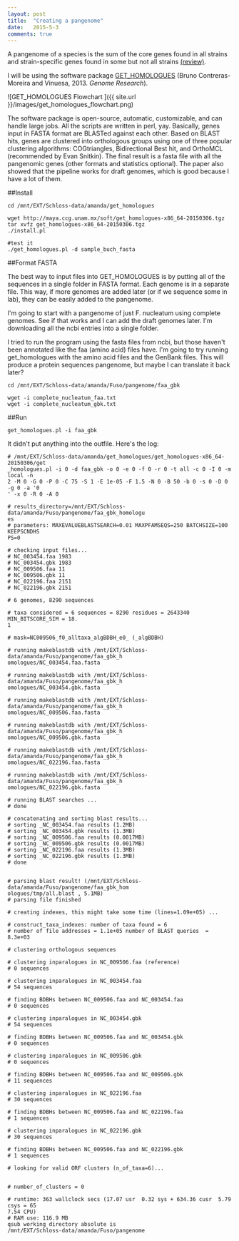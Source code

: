 ```yaml
---
layout: post
title:  "Creating a pangenome"
date:   2015-5-3
comments: true
---
```



A pangenome of a species is the sum of the core genes found in all strains and strain-specific genes found in some but not all strains [(review)](http://www-ncbi-nlm-nih-gov.proxy.lib.umich.edu/pubmed/19086349).

I will be using the software package [GET_HOMOLOGUES](http://www.ncbi.nlm.nih.gov/pmc/articles/PMC3837814/) (Bruno Contreras-Moreira and Vinuesa, 2013. *Genome Research*). 

![GET_HOMOLOGUES Flowchart ]({{ site.url }}/images/get_homologues_flowchart.png)

The software package is open-source, automatic, customizable, and can handle large jobs. All the scripts are written in perl, yay. Basically, genes input in FASTA format are BLASTed against each other. Based on BLAST hits, genes are clustered into orthologous groups using one of three popular clustering algorithms: COGtriangles, Bidirectional Best hit, and OrthoMCL (recommended by Evan Snitkin). The final result is a fasta file with all the pangenomic genes (other formats and statistics optional). The paper also showed that the pipeline works for draft genomes, which is good because I have a lot of them.

##Install

~~~~
cd /mnt/EXT/Schloss-data/amanda/get_homologues

wget http://maya.ccg.unam.mx/soft/get_homologues-x86_64-20150306.tgz
tar xvfz get_homologues-x86_64-20150306.tgz
./install.pl

#test it
./get_homologues.pl -d sample_buch_fasta 
~~~~

##Format FASTA

The best way to input files into GET_HOMOLOGUES is by putting all of the sequences in a single folder in FASTA format. Each genome is in a separate file. This way, if more genomes are added later (or if we sequence some in lab), they can be easily added to the pangenome. 

I'm going to start with a pangenome of just F. nucleatum using complete genomes. See if that works and I can add the draft genomes later. I'm downloading all the ncbi entries into a single folder.

I tried to run the program using the fasta files from ncbi, but those haven't been annotated like the faa (amino acid) files have. I'm going to try running get_homologues with the amino acid files and the GenBank files. This will produce a protein sequences pangenome, but maybe I can translate it back later? 

~~~~
cd /mnt/EXT/Schloss-data/amanda/Fuso/pangenome/faa_gbk

wget -i complete_nucleatum_faa.txt
wget -i complete_nucleatum_gbk.txt

~~~~

##Run

~~~~
get_homologues.pl -i faa_gbk
~~~~

It didn't put anything into the outfile. Here's the log:

~~~~
# /mnt/EXT/Schloss-data/amanda/get_homologues/get_homologues-x86_64-20150306/get
_homologues.pl -i 0 -d faa_gbk -o 0 -e 0 -f 0 -r 0 -t all -c 0 -I 0 -m local -n 
2 -M 0 -G 0 -P 0 -C 75 -S 1 -E 1e-05 -F 1.5 -N 0 -B 50 -b 0 -s 0 -D 0 -g 0 -a '0
' -x 0 -R 0 -A 0

# results_directory=/mnt/EXT/Schloss-data/amanda/Fuso/pangenome/faa_gbk_homologu
es
# parameters: MAXEVALUEBLASTSEARCH=0.01 MAXPFAMSEQS=250 BATCHSIZE=100 KEEPSCNDHS
PS=0

# checking input files...
# NC_003454.faa 1983
# NC_003454.gbk 1983
# NC_009506.faa 11
# NC_009506.gbk 11
# NC_022196.faa 2151
# NC_022196.gbk 2151

# 6 genomes, 8290 sequences

# taxa considered = 6 sequences = 8290 residues = 2643340 MIN_BITSCORE_SIM = 18.
1

# mask=NC009506_f0_alltaxa_algBDBH_e0_ (_algBDBH)

# running makeblastdb with /mnt/EXT/Schloss-data/amanda/Fuso/pangenome/faa_gbk_h
omologues/NC_003454.faa.fasta

# running makeblastdb with /mnt/EXT/Schloss-data/amanda/Fuso/pangenome/faa_gbk_h
omologues/NC_003454.gbk.fasta

# running makeblastdb with /mnt/EXT/Schloss-data/amanda/Fuso/pangenome/faa_gbk_h
omologues/NC_009506.faa.fasta

# running makeblastdb with /mnt/EXT/Schloss-data/amanda/Fuso/pangenome/faa_gbk_h
omologues/NC_009506.gbk.fasta

# running makeblastdb with /mnt/EXT/Schloss-data/amanda/Fuso/pangenome/faa_gbk_h
omologues/NC_022196.faa.fasta

# running makeblastdb with /mnt/EXT/Schloss-data/amanda/Fuso/pangenome/faa_gbk_h
omologues/NC_022196.gbk.fasta

# running BLAST searches ...
# done

# concatenating and sorting blast results...
# sorting _NC_003454.faa results (1.2MB)
# sorting _NC_003454.gbk results (1.3MB)
# sorting _NC_009506.faa results (0.0017MB)
# sorting _NC_009506.gbk results (0.0017MB)
# sorting _NC_022196.faa results (1.3MB)
# sorting _NC_022196.gbk results (1.3MB)
# done


# parsing blast result! (/mnt/EXT/Schloss-data/amanda/Fuso/pangenome/faa_gbk_hom
ologues/tmp/all.blast , 5.1MB)
# parsing file finished

# creating indexes, this might take some time (lines=1.09e+05) ...

# construct_taxa_indexes: number of taxa found = 6
# number of file addresses = 1.1e+05 number of BLAST queries  = 8.3e+03

# clustering orthologous sequences

# clustering inparalogues in NC_009506.faa (reference)
# 0 sequences

# clustering inparalogues in NC_003454.faa
# 54 sequences

# finding BDBHs between NC_009506.faa and NC_003454.faa
# 0 sequences

# clustering inparalogues in NC_003454.gbk
# 54 sequences

# finding BDBHs between NC_009506.faa and NC_003454.gbk
# 0 sequences

# clustering inparalogues in NC_009506.gbk
# 0 sequences

# finding BDBHs between NC_009506.faa and NC_009506.gbk
# 11 sequences

# clustering inparalogues in NC_022196.faa
# 30 sequences

# finding BDBHs between NC_009506.faa and NC_022196.faa
# 1 sequences

# clustering inparalogues in NC_022196.gbk
# 30 sequences

# finding BDBHs between NC_009506.faa and NC_022196.gbk
# 1 sequences

# looking for valid ORF clusters (n_of_taxa=6)...


# number_of_clusters = 0

# runtime: 363 wallclock secs (17.07 usr  0.32 sys + 634.36 cusr  5.79 csys = 65
7.54 CPU)
# RAM use: 116.9 MB
qsub working directory absolute is
/mnt/EXT/Schloss-data/amanda/Fuso/pangenome
~~~~







